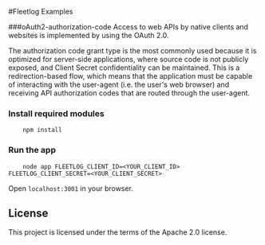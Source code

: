 #Fleetlog Examples

###oAuth2-authorization-code
Access to web APIs by native clients and websites is implemented by using the OAuth 2.0.

The authorization code grant type is the most commonly used because it is optimized for server-side applications, 
where source code is not publicly exposed, and Client Secret confidentiality can be maintained. 
This is a redirection-based flow, which means that the application must be capable of interacting with the user-agent (i.e. the user's web browser) 
and receiving API authorization codes that are routed through the user-agent.

### Install required modules
```
    npm install
```

### Run the app
```
    node app FLEETLOG_CLIENT_ID=<YOUR_CLIENT_ID> FLEETLOG_CLIENT_SECRET=<YOUR_CLIENT_SECRET>
```

Open `localhost:3001` in your browser.

## License

This project is licensed under the terms of the Apache 2.0 license.